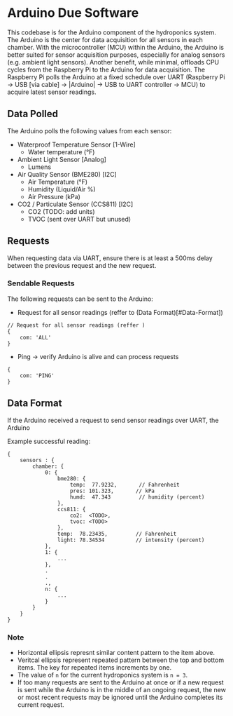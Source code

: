 # Arduino Due Software
This codebase is for the Arduino component of the hydroponics system. The Arduino is the center for data acquisition for all sensors in each chamber. With the microcontroller (MCU) within the Arduino, the Arduino is better suited for sensor acquisition purposes, especially for analog sensors (e.g. ambient light sensors). Another benefit, while minimal, offloads CPU cycles from the Raspberry Pi to the Arduino for data acquisition. The Raspberry Pi polls the Arduino at a fixed schedule over UART (Raspberry Pi -> USB [via cable] -> |Arduino| -> USB to UART controller -> MCU) to acquire latest sensor readings.

## Data Polled
The Arduino polls the following values from each sensor:
- Waterproof Temperature Sensor [1-Wire]
    - Water temperature (°F)
- Ambient Light Sensor [Analog]
    - Lumens
- Air Quality Sensor (BME280) [I2C]
    - Air Temperature (°F)
    - Humidity (Liquid/Air %)
    - Air Pressure (kPa)
- CO2 / Particulate Sensor (CCS811) [I2C]
    - CO2 (TODO: add units)
    - TVOC (sent over UART but unused)

## Requests
When requesting data via UART, ensure there is at least a 500ms delay between the previous request and the new request.

### Sendable Requests
The following requests can be sent to the Arduino:

- Request for all sensor readings (reffer to (Data Format)[#Data-Format])
```sdds
// Request for all sensor readings (reffer )
{
    com: 'ALL'
}
```
- Ping -> verify Arduino is alive and can process requests
```
{
    com: 'PING'
}
```

## Data Format
If the Arduino received a request to send sensor readings over UART, the Arduino 

Example successful reading:
```
{
    sensors : {
        chamber: {
            0: {
                bme280: {
                    temp:  77.9232,       // Fahrenheit
                    pres: 101.323,       // kPa
                    humd:  47.343         // humidity (percent)
                },
                ccs811: {
                    co2:  <TODO>,
                    tvoc: <TODO>
                },
                temp:  78.23435,         // Fahrenheit
                light: 78.34534          // intensity (percent)
            },
            1: {
                ...
            },
            .
            .
            .,
            n: {
                ...
            }
        }
    }
}
```

### Note
- Horizontal ellipsis represnt similar content pattern to the item above.
- Veritcal ellipsis represent repeated pattern between the top and bottom items. The key for repeated items increments by one.
- The value of `n` for the current hydroponics system is `n = 3`.
- If too many requests are sent to the Arduino at once or if a new request is sent while the Arduino is in the middle of an ongoing request, the new or most recent requests may be ignored until the Arduino completes its current request.

